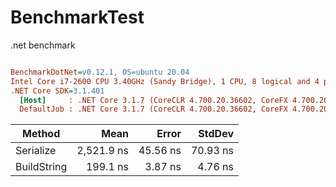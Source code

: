 # BenchmarkTest
 .net benchmark

``` ini

BenchmarkDotNet=v0.12.1, OS=ubuntu 20.04
Intel Core i7-2600 CPU 3.40GHz (Sandy Bridge), 1 CPU, 8 logical and 4 physical cores
.NET Core SDK=3.1.401
  [Host]     : .NET Core 3.1.7 (CoreCLR 4.700.20.36602, CoreFX 4.700.20.37001), X64 RyuJIT
  DefaultJob : .NET Core 3.1.7 (CoreCLR 4.700.20.36602, CoreFX 4.700.20.37001), X64 RyuJIT


```
|      Method |       Mean |    Error |   StdDev |
|------------ |-----------:|---------:|---------:|
|   Serialize | 2,521.9 ns | 45.56 ns | 70.93 ns |
| BuildString |   199.1 ns |  3.87 ns |  4.76 ns |

